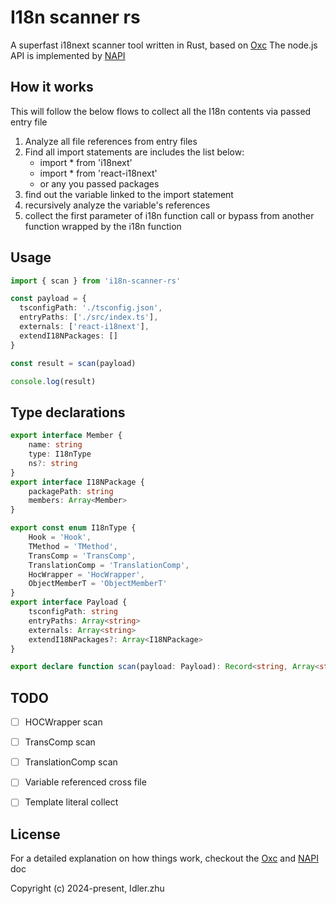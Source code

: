 # I18n scanner rs

A superfast i18next scanner tool written in Rust, based on [Oxc](https://github.com/oxc-project/oxc)
The node.js API is implemented by [NAPI](https://github.com/napi-rs/napi-rs)

## How it works
This will follow the below flows to collect all the
I18n contents via passed entry file
1. Analyze all file references from entry files
2. Find all import statements are includes the list below:
    - import * from 'i18next'
    - import * from 'react-i18next'
    - or any you passed packages
3. find out the variable linked to the import statement
4. recursively analyze the variable's references
5. collect the first parameter of i18n function call
   or bypass from another function wrapped by the i18n function

## Usage

```ts
import { scan } from 'i18n-scanner-rs'

const payload = {
  tsconfigPath: './tsconfig.json',
  entryPaths: ['./src/index.ts'],
  externals: ['react-i18next'],
  extendI18NPackages: []
}

const result = scan(payload)

console.log(result)
```

## Type declarations 
```ts
export interface Member {
    name: string
    type: I18nType
    ns?: string
}
export interface I18NPackage {
    packagePath: string
    members: Array<Member>
}

export const enum I18nType {
    Hook = 'Hook',
    TMethod = 'TMethod',
    TransComp = 'TransComp',
    TranslationComp = 'TranslationComp',
    HocWrapper = 'HocWrapper',
    ObjectMemberT = 'ObjectMemberT'
}
export interface Payload {
    tsconfigPath: string
    entryPaths: Array<string>
    externals: Array<string>
    extendI18NPackages?: Array<I18NPackage>
}

export declare function scan(payload: Payload): Record<string, Array<string>>
```

## TODO
- [ ] HOCWrapper scan
- [ ] TransComp scan
- [ ] TranslationComp scan
- [ ] Variable referenced cross file
- [ ] Template literal collect


## License

For a detailed explanation on how things work, checkout the [Oxc](https://github.com/oxc-project/oxc) and [NAPI](https://github.com/napi-rs/napi-rs) doc

Copyright (c) 2024-present, Idler.zhu